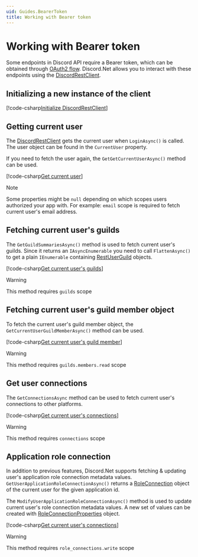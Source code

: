 ```yaml
---
uid: Guides.BearerToken
title: Working with Bearer token
---
```


# Working with Bearer token

Some endpoints in Discord API require a Bearer token, which can be obtained through [OAuth2 flow](https://discord.com/developers/docs/topics/oauth2). Discord.Net allows you to interact with these endpoints using the [DiscordRestClient].

## Initializing a new instance of the client
[!code-csharp[Initialize DiscordRestClient](samples/rest_client_init.cs)]

## Getting current user

The [DiscordRestClient] gets the current user when `LoginAsync()` is called. The user object can be found in the `CurrentUser` property.

If you need to fetch the user again, the `GetGetCurrentUserAsync()` method can be used.

[!code-csharp[Get current user](samples/current_user.cs)]

> [!NOTE]
> Some properties might be `null` depending on which scopes users authorized your app with.
> For example: `email` scope is required to fetch current user's email address.

## Fetching current user's guilds

The `GetGuildSummariesAsync()` method is used to fetch current user's guilds. Since it returns an `IAsyncEnumerable` you need to call `FlattenAsync()` to get a plain `IEnumerable` containing [RestUserGuild] objects.

[!code-csharp[Get current user's guilds](samples/current_user_guilds.cs)]

> [!WARNING]
> This method requires `guilds` scope

## Fetching current user's guild member object

To fetch the current user's guild member object, the `GetCurrentUserGuildMemberAsync()` method can be used. 

[!code-csharp[Get current user's guild member](samples/current_user_guild_member.cs)]

> [!WARNING]
> This method requires `guilds.members.read` scope

## Get user connections

The `GetConnectionsAsync` method can be used to fetch current user's connections to other platforms.

[!code-csharp[Get current user's connections](samples/current_user_connections.cs)]

> [!WARNING]
> This method requires `connections` scope

## Application role connection

In addition to previous features, Discord.Net supports fetching & updating user's application role connection metadata values. `GetUserApplicationRoleConnectionAsync()` returns a [RoleConnection] object of the current user for the given application id.

The `ModifyUserApplicationRoleConnectionAsync()` method is used to update current user's role connection metadata values. A new set of values can be created with [RoleConnectionProperties] object.

[!code-csharp[Get current user's connections](samples/app_role_connection.cs)]

> [!WARNING]
> This method requires `role_connections.write` scope



[DiscordRestClient]: xref:Discord.Rest.DiscordRestClient
[RestUserGuild]: xref:Discord.Rest.RestUserGuild
[RoleConnection]: xref:Discord.RoleConnection
[RoleConnectionProperties]: xref:Discord.RoleConnectionProperties
